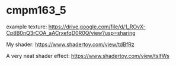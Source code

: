 # cmpm163_5


example texture:
https://drive.google.com/file/d/1_ROvX-Cp8B0nQ3rCOA_aACrxefqD0R0Q/view?usp=sharing


My shader:
https://www.shadertoy.com/view/tdBfRz



A very neat shader effect:
https://www.shadertoy.com/view/tslfWs
